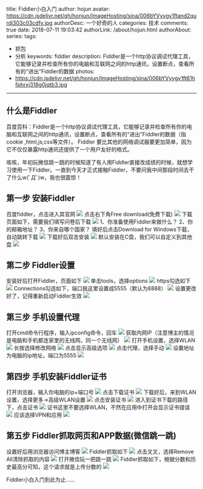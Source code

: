 title: Fiddler小白入门
author: hojun
avatar: https://cdn.jsdelivr.net/gh/honjun/ImageHosting/sina/006bYVyvgy1ftand2qurdj303c03cdfv.jpg
authorDesc: 一个好奇的人
categories: 技术
comments: true
date: 2018-07-11 19:03:42
authorLink: /about/hojun.html
authorAbout:
series:
tags:
 - 抓包
 - 分析
keywords: fiddler
description: Fiddler是一个http协议调试代理工具，它能够记录并检查所有你的电脑和互联网之间的http通讯，设置断点，查看所有的“进出”Fiddler的数据
photos:
 - https://cdn.jsdelivr.net/gh/honjun/ImageHosting/sina/006bYVyvgy1ft61hfphrxj318g0jqtb3.jpg
---
## 什么是Fiddler
百度百科：Fiddler是一个http协议调试代理工具，它能够记录并检查所有你的电脑和互联网之间的http通讯，设置断点，查看所有的“进出”Fiddler的数据（指  cookie  ,html,js,css等文件）。 Fiddler 要比其他的网络调试器要更加简单，因为它不仅仅暴露http通讯还提供了一个用户友好的格式。

咳咳，年初玩微信跳一跳的时候知道了有人用Fiddler直接改成绩的时候，就想学习使用一下Fiddler。一直到今天才正式接触Fiddler，不要问我中间那段时间去干了什么w(ﾟДﾟ)w，我也很震惊！

## 第一步 安装Fiddler
百度fiddler，点击进入其官网
![](https://cdn.jsdelivr.net/gh/honjun/ImageHosting/sina/006bYVyvgy1ft61hf0klpj30mk0dt74n.jpg)
点击右下角Free download(免费下载)
![](https://cdn.jsdelivr.net/gh/honjun/ImageHosting/sina/006bYVyvgy1ft61hfphrxj318g0jqtb3.jpg)
下载页面如下，需要我们填写问卷后下载
![](https://cdn.jsdelivr.net/gh/honjun/ImageHosting/sina/006bYVyvgy1ft61hg9o48j311l0jiglq.jpg)
1、你准备使用Fiddler来做什么？ 2、你的邮箱地址？ 3、你来自哪个国家？
填好后点击Download for Windows下载，自动跳转下载
![](https://cdn.jsdelivr.net/gh/honjun/ImageHosting/sina/006bYVyvgy1ft61hgx164j31270m9t8z.jpg)
下载好后双击安装
![](https://cdn.jsdelivr.net/gh/honjun/ImageHosting/sina/006bYVyvgy1ft61h8ca7zj30bu0840th.jpg)
默认安装在C盘，我们可以自定义到其他盘
![](https://cdn.jsdelivr.net/gh/honjun/ImageHosting/sina/006bYVyvgy1ft61h8wheoj30bu08474i.jpg)

## 第二步 Fiddler设置

安装好后打开Fiddler，页面如下
![](https://cdn.jsdelivr.net/gh/honjun/ImageHosting/sina/006bYVyvgy1ft61hbckokj310b0lcmzm.jpg)
单击tools，选择options
![](https://cdn.jsdelivr.net/gh/honjun/ImageHosting/sina/006bYVyvgy1ft61hbtvnnj31080lcaal.jpg)
https勾选如下
![](https://cdn.jsdelivr.net/gh/honjun/ImageHosting/sina/006bYVyvgy1ft61hci0i1j30fi0aggll.jpg)
Connections勾选如下，端口我这里设置成5555（默认为8888）
![](https://cdn.jsdelivr.net/gh/honjun/ImageHosting/sina/006bYVyvgy1ft61hd38cej30fi0agmx6.jpg)
设置更改好了，记得重新启动Fiddler生效
![](https://cdn.jsdelivr.net/gh/honjun/ImageHosting/sina/006bYVyvgy1ft61hbckokj310b0lcmzm.jpg)

## 第三步 手机设置代理

打开cmd命令行程序，输入ipconfig命令，回车
![](https://cdn.jsdelivr.net/gh/honjun/ImageHosting/sina/006bYVyvgy1ft61hds9znj30ra0e9q3d.jpg)
获取内网IP（注意博主的情况是电脑和手机都连家里的无线网，同一个无线网）
![](https://cdn.jsdelivr.net/gh/honjun/ImageHosting/sina/006bYVyvgy1ft61heez82j30r80e7jsr.jpg)
打开手机设置，选择WLAN
![](https://cdn.jsdelivr.net/gh/honjun/ImageHosting/sina/006bYVyvgy1ft5vhlve9jj30go0qogn0.jpg)
长按选择修改网络
![](https://cdn.jsdelivr.net/gh/honjun/ImageHosting/sina/006bYVyvgy1ft5vhj6kctj30go0qoabh.jpg)
点击显示高级选项
![](https://cdn.jsdelivr.net/gh/honjun/ImageHosting/sina/006bYVyvgy1ft5vhldw3xj30go0qo75a.jpg)
点击代理，选择手动
![](https://cdn.jsdelivr.net/gh/honjun/ImageHosting/sina/006bYVyvgy1ft5vhmqredj30go0qojsk.jpg)
设置地址为电脑的ip地址，端口为5555
![](https://cdn.jsdelivr.net/gh/honjun/ImageHosting/sina/006bYVyvgy1ft5vhn61kej30go0qoab8.jpg)

## 第四步 手机安装Fiddler证书

打开浏览器，输入你电脑的ip+端口号
![](https://cdn.jsdelivr.net/gh/honjun/ImageHosting/sina/006bYVyvgy1ft5vhi2bgwj30go0qomxj.jpg)
点击下载证书
![](https://cdn.jsdelivr.net/gh/honjun/ImageHosting/sina/006bYVyvgy1ft5vhkxprsj30go0qodge.jpg)
下载好后，来到WLAN设置，选择更多->高级WLAN设置
![](https://cdn.jsdelivr.net/gh/honjun/ImageHosting/sina/006bYVyvgy1ft5vhkh40nj30go0qo75p.jpg)
点击安装证书
![](https://cdn.jsdelivr.net/gh/honjun/ImageHosting/sina/006bYVyvgy1ft5vho68qfj30go0qo0tq.jpg)
进入到证书下载的路径下，点击证书
![](https://cdn.jsdelivr.net/gh/honjun/ImageHosting/sina/006bYVyvgy1ft5vhnp52oj30go0qodg0.jpg)
证书这里不要选择WLAN，不然在应用中打开会显示证书错误
![](https://cdn.jsdelivr.net/gh/honjun/ImageHosting/sina/006bYVyvgy1ft5vhhkxbnj30go0qogmf.jpg)
应该选择VPN和应用
![](https://cdn.jsdelivr.net/gh/honjun/ImageHosting/sina/006bYVyvgy1ft5vhjwkqhj30go0qot9j.jpg)

## 第五步 Fiddler抓取网页和APP数据(微信跳一跳)

设置好后用浏览器访问博主博客
![](https://cdn.jsdelivr.net/gh/honjun/ImageHosting/sina/006bYVyvgy1ft5vhimg6oj30go0qogn6.jpg)
Fiddler抓取如下
![](https://cdn.jsdelivr.net/gh/honjun/ImageHosting/sina/006bYVyvgy1ft61hau6r1j310a0lcmz3.jpg)
点击叉叉，选择Remove All清除抓取的内容
![](https://cdn.jsdelivr.net/gh/honjun/ImageHosting/sina/006bYVyvgy1ft61ha990pj310a0lc0ub.jpg)
打开微信玩一把跳一跳
![](https://cdn.jsdelivr.net/gh/honjun/ImageHosting/sina/006bYVyvgy1ft5vhmbbu8j30go0qowex.jpg)
Fiddler抓取如下，根据分数和历史最高分可知，这个请求就是上传分数的
![](https://cdn.jsdelivr.net/gh/honjun/ImageHosting/sina/006bYVyvgy1ft61h9l210j31070lcmxz.jpg)

Fiddler小白入门到此为止......
